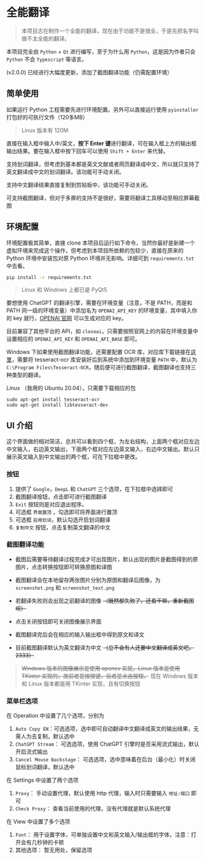 <!--
 * @Author: pezayo-physical pzyinnju@163.com
 * @Date: 2023-12-20 05:18:16
 * @LastEditors: pezayo-physical pzyinnju@163.com
 * @LastEditTime: 2024-03-02 21:38:50
 * @FilePath: /not-powerful-translator-pyqt5/README.md
 * @Description: 
 * 
 * Copyright (c) 2023 by pezayo-physical, All Rights Reserved. 
-->
# 全能翻译

> 本项目志在制作一个全能的翻译，现在由于功能不是很全，于是先把名字叫做不太全能的翻译。

本项目完全由 `Python` + `Qt` 进行编写，至于为什么用 `Python`，这是因为作者只会 `Python` 不会 `Typescript` 等语言。

(v2.0.0) 已经进行大幅度更新，添加了截图翻译功能（仍需配置环境）

## 简单使用

如果运行 Python 工程需要先进行环境配置。另外可以直接运行使用 `pyinstaller` 打包好的可执行文件（120多MB）

> Linux 版本有 120M

直接在输入框中输入中/英文，**按下 Enter 键**进行翻译，可在输入框上方的输出框输出结果。要在输入框中按下回车可以使用 `Shift + Enter` 来代替。

支持划词翻译，但考虑到基本都是英文文献或者网页翻译成中文，所以就只支持了英文翻译成中文的划词翻译。该功能可手动关闭。

支持中文翻译结果直接复制到剪贴板中，该功能可手动关闭。

可支持截图翻译，但对于多屏的支持不是很好，需要将翻译工具移动至相应屏幕截图

## 环境配置

环境配置极其简单，直接 clone 本项目后运行如下命令，当然你最好是新建一个虚拟环境来完成这个操作，但考虑到本项目所依赖的包较少，直接在原来的 Python 环境中安装包对原 Python 环境并无影响。详细可到 `requirements.txt` 中去看。

```bash
pip install -r requirements.txt
```

> Linux 和 Windows 上都已是 PyQt5

要想使用 ChatGPT 的翻译引擎，需要在环境变量（注意，不是 PATH，而是和 PATH 同一级的环境变量）中添加名为 `OPENAI_API_KEY` 的环境变量，其中填入你的 key 就行，[OPENAI 官网](https://platform.openai.com/account/api-keys) 可以生成对应的 key。

目前兼容了其他平台的 API，如 `closeai`，只需要按照官网上的内容在环境变量中设置相应的 `OPENAI_API_KEY` 和 `OPENAI_API_BASE` 即可。

Windows 下如果使用截图翻译功能，还需要配置 OCR 库，对应库下载链接在[这里](https://github.com/UB-Mannheim/tesseract/wiki)，需要将 tesseract-ocr 库安装好后到系统中添加到环境变量 `PATH` 中，默认为 `C:\Program Files\Tesseract-OCR`，随后便可进行截图翻译，截图翻译也支持三种类型的翻译。

Linux （我用的 Ubuntu 20.04），只需要下载相应的包

```
sudo apt-get install tesseract-ocr
sudo apt-get install libtesseract-dev
```

## UI 介绍

这个界面做的相对简洁，总共可以看到四个框，为左右结构，上面两个框对应左边中文输入，右边英文输出，下面两个框对应左边英文输入，右边中文输出。默认只展示英文输入到中文输出的两个框，可在下拉框中更改。

### 按钮

1. 提供了 `Google`，`DeepL` 和 `ChatGPT` 三个选项，在下拉框中选择即可
2. 截图翻译按钮，点击即可进行截图翻译
3. `Exit` 按钮则是对应退出程序。
4. 可选框 `界面置顶` ，勾选即可将界面进行置顶
5. 可选框 `启用划词`，默认勾选开启划词翻译
6. `复制中文` 按钮，点击复制英文翻译的中文

### 截图翻译功能

+ 截图后需要等待翻译过程完成才可出现图片，默认出现的图片是截图得到的原图片，点击转换按钮即可转换原图和译图

+ 截图翻译会在本地留存两张图片分别为原图和翻译后图像，为 `screenshot.png` 和 `screenshot_text.png` 

+ 若翻译失败则会出现之前翻译的图像 ~~（既然都失败了，还看干嘛，重新截图呗）~~

+ 点击关闭按钮即可关闭图像展示界面

+ 截图翻译完后会在相应的输入输出框中得到原文和译文

+ 目前截图翻译默认为英文翻译为中文 ~~（总不会有人还要中文翻译成英文吧，2333）~~

> ~~Windows 版本的图像展示是使用 opencv 实现，Linux 版本是使用 TKinter 实现的，故前者是按按键，后者是点击按钮。~~ 现在 Windows 版本和 Linux 版本都是用 TKinter 实现，且有切换按钮

### 菜单栏选项

在 Operation 中设置了几个选项，分别为

1. `Auto Copy EN`：可选选项，选中即可自动翻译中文翻译成英文的输出结果，无需人为去复制，默认选中
2. `ChatGPT Stream`： 可选选项，使用 ChatGPT 引擎时是否采用流式输出，默认开启流式输出
3. `Cancel Mouse Backstage`： 可选选项，选中意味着在后台（最小化）时关闭鼠标划词翻译，默认选中

在 Settings 中设置了两个选项

1. `Proxy`： 手动设置代理，默认使用 http 代理，输入时只需要输入 `地址:端口` 即可
2. `Check Proxy`： 查看当前使用的代理，没有代理就是默认系统代理

在 View 中设置了多个选项

1. `Font`： 用于设置字体，可单独设置中文和英文输入/输出框的字体，注意：打开会有几秒钟的卡顿
2. 其他选项： 暂无用处，保留选项
